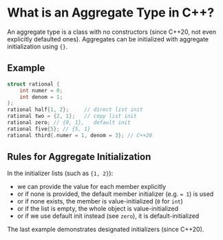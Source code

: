 # What is an Aggregate Type in C++?

An aggregate type is a class with no constructors (since C++20, not even explicitly defaulted ones).
Aggregates can be initialized with aggregate initialization using `{}`.

## Example
```cpp
struct rational {
    int numer = 0;
    int denom = 1;
};
rational half{1, 2};     // direct list init
rational two = {2, 1};   // copy list init
rational zero; // {0, 1},   default init
rational five{5}; // {5, 1}
rational third{.numer = 1, denom = 3}; // C++20
```

## Rules for Aggregate Initialization
In the initializer lists (such as `{1, 2}`):
- we can provide the value for each member explicitly
- or if none is provided, the default member initializer (e.g. `= 1`) is used
- or if none exists, the member is value-initialized (`0` for `int`)
- or if the list is empty, the whole object is value-initialized
- or if we use default init instead (see `zero`), it is default-initialized

The last example demonstrates designated initializers (since C++20).